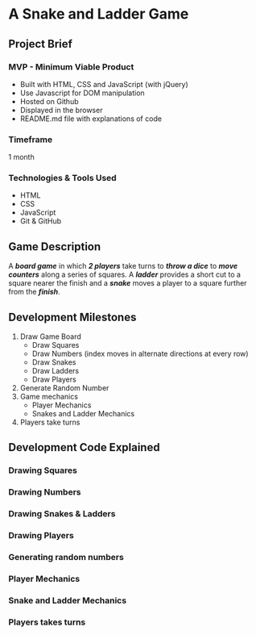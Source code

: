 # A Snake and Ladder Game

## Project Brief

### MVP - Minimum Viable Product

- Built with HTML, CSS and JavaScript (with jQuery)
- Use Javascript for DOM manipulation
- Hosted on Github
- Displayed in the browser
- README.md file with explanations of code

### Timeframe
  1 month

### Technologies & Tools Used
- HTML
- CSS
- JavaScript
- Git & GitHub

## Game Description

A ***board game*** in which ***2 players*** take turns to ***throw a dice*** to ***move counters*** along a series of squares. A ***ladder*** provides a short cut to a square nearer the finish and a ***snake*** moves a player to a square further from the ***finish***.

## Development Milestones
 1. Draw Game Board
    - Draw Squares
    - Draw Numbers (index moves in alternate directions at every row)
    - Draw Snakes
    - Draw Ladders
    - Draw Players
 2. Generate Random Number
 3. Game mechanics
    - Player Mechanics 
    - Snakes and Ladder Mechanics
 4. Players take turns

## Development Code Explained

### Drawing Squares

### Drawing Numbers

### Drawing Snakes & Ladders

### Drawing Players

### Generating random numbers

### Player Mechanics

### Snake and Ladder Mechanics

### Players takes turns


